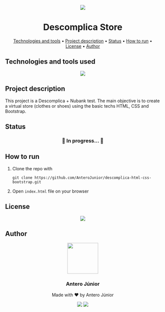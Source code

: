 <p align='center'>
    <img src="https://accounts.descomplica.com.br/static/images/favicon.png" />
</p>

<h1 align='center'>Descomplica Store</h1>

<p align='center'>
  <a href='#technologies-and-tools-used'>Technologies and tools</a> •
  <a href='#project-description'>Project description</a> •
  <a href='#status'>Status</a> •
  <a href='#run'>How to run</a> •
  <a href='#license'>License</a> •
  <a href='#author'>Author</a>
</p>

<h2 id="technologies-and-tools-used">Technologies and tools used</h2>

<p align="center">
  <a href="https://skillicons.dev">
    <img src="https://skillicons.dev/icons?i=html,css,bootstrap,git,github,vscode&perline=3" />
  </a>
</p>

<h2 id='project-description'>Project description</h2>

This project is a Descomplica + Nubank test. The main objective is to create a virtual store (clothes or shoes) using the basic techs HTML, CSS and Bootstrap.

<h2 id='status'>Status</h2>

<h3 align='center'>🚧 In progress... 🚧</h3>

<h2 id='run'>How to run</h2>

1. Clone the repo with 

    ```
    git clone https://github.com/AnteroJunior/descomplica-html-css-bootstrap.git
    ```

2. Open <code>index.html</code> file on your browser

<h2 id='license'>License</h2>
    <p align='center'>
        <img src="https://img.shields.io/github/license/anterojunior/descomplica-html-css-bootstrap" />
    </p>

<h2 id='author'>Author</h2>
    <div align='center'>
        <img src="https://avatars.githubusercontent.com/u/25884170?v=4" width='100' height='100'/>
        <h3>Antero Júnior</h3>
        <p>Made with ❤️ by Antero Júnior
        <p style='text-align: center'>
            <a href='https://www.linkedin.com/in/antero-arcanjo/' target='_blank'><img src='https://img.shields.io/badge/Antero_Arcanjo-informational&?logo=linkedin&labelColor=blue&color=blue' /></a>
            <a><img src='https://img.shields.io/badge/anterojunior1530@gmail.com-red?&logo=gmail&labelColor=white' /></a>
        </p>
    </div>